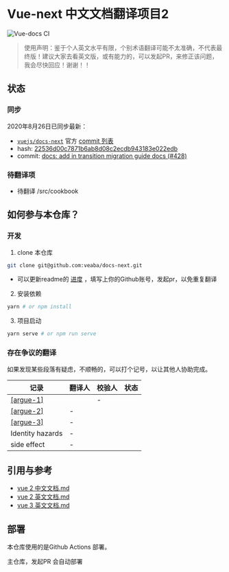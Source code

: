 # Vue-next 中文文档翻译项目2

![Vue-docs CI](https://github.com/veaba/docs-next/workflows/Vue-docs%20CI/badge.svg)     

> 使用声明：鉴于个人英文水平有限，个别术语翻译可能不太准确，不代表最终版！建议大家去看英文版，或有能力的，可以发起PR，来修正该问题，我会尽快回应！谢谢！！

## 状态

###  同步

2020年8月26日已同步最新：

- [`vuejs/docs-next`](https://github.com/vuejs/docs-next) 官方 [commit 列表](https://github.com/vuejs/docs-next/commits/master)
- hash: [22536d00c7871b6ab8d08c2ecdb943183e022edb](https://github.com/vuejs/docs-next/commit/22536d00c7871b6ab8d08c2ecdb943183e022edb)
- commit: [docs: add in transition migration guide docs (#428) ](https://github.com/vuejs/docs-next/commit/22536d00c7871b6ab8d08c2ecdb943183e022edb)

### 待翻译项

- 待翻译 /src/cookbook

## 如何参与本仓库？

### 开发

1. clone 本仓库
```bash
git clone git@github.com:veaba/docs-next.git
```
  - 可以更新readme的 [进度](#进度) ，填写上你的Github账号，发起pr，以免重复翻译

2. 安装依赖
```bash
yarn # or npm install
```

3. 项目启动
```bash
yarn serve # or npm run serve
```


### 存在争议的翻译

如果发现某些段落有疑虑，不顺畅的，可以打个记号，以让其他人协助完成。

|记录|翻译人|校验人|状态|
|----|----|----|----|
|[[argue-1]](/src/guide/installation.md#argue-1)||-||
|[[argue-2]](/src/guide/reactivity-computed-watchers.md#argue-2)|-|||
|[[argue-3]](/src/guide/reactivity-computed-watchers.md#argue-3)|-|||
|Identity hazards|-|||
| side effect|-|||


## 引用与参考

- [vue 2 中文文档.md](https://cn.vuejs.org)
- [vue 2 英文文档.md](https://vuejs.org)
- [vue 3 英文文档.md](https://v3.vuejs.org)


## 部署


本仓库使用的是Github Actions 部署。

主仓库，发起PR 会自动部署
